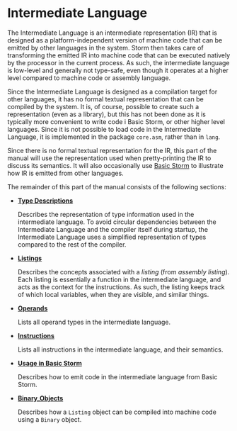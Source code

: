 Intermediate Language
=====================

The Intermediate Language is an intermediate representation (IR) that is designed as a
platform-independent version of machine code that can be emitted by other languages in the system.
Storm then takes care of transforming the emitted IR into machine code that can be executed natively
by the processor in the current process. As such, the intermediate language is low-level and
generally not type-safe, even though it operates at a higher level compared to machine code or
assembly language.

Since the Intermediate Language is designed as a compilation target for other languages, it has no
formal textual representation that can be compiled by the system. It is, of course, possible to
create such a representation (even as a library), but this has not been done as it is typically more
convenient to write code i Basic Storm, or other higher level languages. Since it is not possible to
load code in the Intermediate Language, it is implemented in the package `core.asm`, rather than in
`lang`.

Since there is no formal textual representation for the IR, this part of the manual will use the
representation used when pretty-printing the IR to discuss its semantics. It will also occasionally
use [Basic Storm](md:../Basic_Storm) to illustrate how IR is emitted from other languages.


The remainder of this part of the manual consists of the following sections:

- **[Type Descriptions](md:Type_Descriptions)**

  Describes the representation of type information used in the intermediate language. To avoid
  circular dependencies between the Intermediate Language and the compiler itself during startup,
  the Intermediate Language uses a simplified representation of types compared to the rest of the
  compiler.

- **[Listings](md:Listings)**

  Describes the concepts associated with a *listing* (from *assembly listing*). Each listing is
  essentially a function in the intermediate language, and acts as the context for the instructions.
  As such, the listing keeps track of which local variables, when they are visible, and similar
  things.

- **[Operands](md:Operands)**

  Lists all operand types in the intermediate language.

- **[Instructions](md:Instructions)**

  Lists all instructions in the intermediate language, and their semantics.

- **[Usage in Basic Storm](md:Usage_in_Basic_Storm)**

  Describes how to emit code in the intermediate language from Basic Storm.

- **[Binary_Objects](md:Binary_Objects)**

  Describes how a `Listing` object can be compiled into machine code using a `Binary` object.

